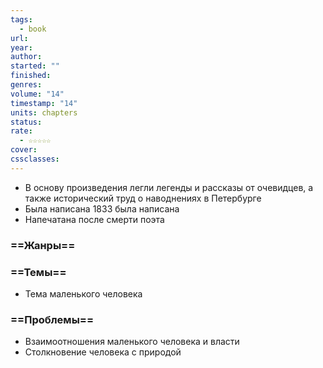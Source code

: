 ```yaml
---
tags:
  - book
url: 
year: 
author: 
started: ""
finished: 
genres: 
volume: "14"
timestamp: "14"
units: chapters
status: 
rate:
  - ☆☆☆☆☆
cover: 
cssclasses:
---
```

- В основу произведения легли легенды и рассказы от очевидцев, а также исторический труд о наводнениях в Петербурге
- Была написана 1833 была написана 
- Напечатана после смерти поэта
### ==Жанры==
### ==Темы==
- Тема маленького человека
### ==Проблемы==
- Взаимоотношения маленького человека и власти
- Столкновение человека с природой